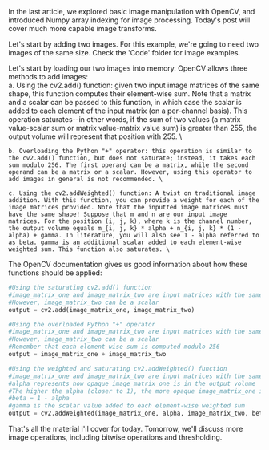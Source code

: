 In the last article, we explored basic image manipulation with OpenCV, and introduced Numpy array indexing for image processing. Today's post will cover much more capable image transforms.

Let's start by adding two images. For this example, we're going to need two images of the same size. Check the 'Code' folder for image examples. 

Let's start by loading our two images into memory. OpenCV allows three methods to add images: \
	a. Using the cv2.add() function: given two input image matrices of the same shape, this function computes their element-wise sum. Note that a matrix and a scalar can be passed to this function, in which case the scalar is added to each element of the input matrix (on a per-channel basis). This operation saturates--in other words, if the sum of two values (a matrix value-scalar sum or matrix value-matrix value sum) is greater than 255, the output volume will represent that position with 255. \

	b. Overloading the Python "+" operator: this operation is similar to the cv2.add() function, but does not saturate; instead, it takes each sum modulo 256. The first operand can be a matrix, while the second operand can be a matrix or a scalar. However, using this operator to add images in general is not recommended. \

	c. Using the cv2.addWeighted() function: A twist on traditional image addition. With this function, you can provide a weight for each of the image matrices provided. Note that the inputted image matrices must have the same shape! Suppose that m and n are our input image matrices. For the position (i, j, k), where k is the channel number, the output volume equals m_{i, j, k} * alpha + n_{i, j, k} * (1 - alpha) + gamma. In literature, you will also see 1 - alpha referred to as beta. gamma is an additional scalar added to each element-wise weighted sum. This function also saturates. \

The OpenCV documentation gives us good information about how these functions should be applied:

```python
#Using the saturating cv2.add() function
#image_matrix_one and image_matrix_two are input matrices with the same shape
#However, image_matrix_two can be a scalar
output = cv2.add(image_matrix_one, image_matrix_two)
```

```python
#Using the overloaded Python "+" operator
#image_matrix_one and image_matrix_two are input matrices with the same shape
#However, image_matrix_two can be a scalar
#Remember that each element-wise sum is computed modulo 256
output = image_matrix_one + image_matrix_two
```

```python
#Using the weighted and saturating cv2.addWeighted() function
#image_matrix_one and image_matrix_two are input matrices with the same shape
#alpha represents how opaque image_matrix_one is in the output volume
#The higher the alpha (closer to 1), the more opaque image_matrix_one is in the output volume
#beta = 1 - alpha
#gamma is the scalar value added to each element-wise weighted sum
output = cv2.addWeighted(image_matrix_one, alpha, image_matrix_two, beta, gamma)
```

That's all the material I'll cover for today. Tomorrow, we'll discuss more image operations, including bitwise operations and thresholding. 
